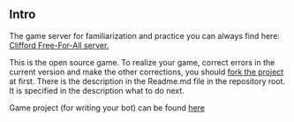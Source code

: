 ## Intro

The game server for familiarization and practice you can always
find here: [Clifford Free-For-All server.](https://dojorena.io/games/5)

This is the open source game. To realize your game, correct errors
in the current version and make the other corrections, you should
[fork the project](https://github.com/codenjoyme/codenjoy) at first.
There is the description in the Readme.md file in the repository root.
It is specified in the description what to do next.

Game project (for writing your bot) can be found
[here](https://github.com/codenjoyme/codenjoy-clients.git)